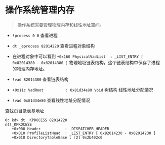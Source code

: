 
# 操作系统管理内存

> 操作系统需要管理物理内存和线性地址空间。

* `!process 0 0` 查看进程
* `dt _eprocess 82014220` 查看进程对象结构

* 在进程对象中可以看到 `+0x160 PhysicalVadList  : _LIST_ENTRY [ 0x82014380 - 0x82014380 ]` 物理地址链表结构，这个链表结构中保存了进程的物理内存地址。
* `!vad 82014380` 查看链表结构
* `+0x11c VadRoot          : 0x81d34e80 Void` 树结构 线性地址分配情况
* `!vad 0x81d34e80` 查看线性地址分配情况

查找页目录表基地址
```
0: kd> dt _KPROCESS 82014220
nt!_KPROCESS
   +0x000 Header           : _DISPATCHER_HEADER
   +0x010 ProfileListHead  : _LIST_ENTRY [ 0x82014230 - 0x82014230 ]
   +0x018 DirectoryTableBase : [2] 0x2b402c0
```
